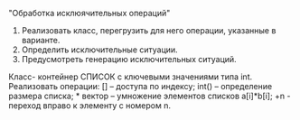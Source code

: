 "Обработка исклюячительных операций"

1. Реализовать класс, перегрузить для него операции, указанные в варианте.
2. Определить исключительные ситуации.
3. Предусмотреть генерацию исключительных ситуаций.
   
Класс- контейнер СПИСОК с ключевыми значениями типа int.
Реализовать операции: [] – доступа по индексу; int() – определение размера списка; * вектор – умножение элементов списков a[i]*b[i]; +n - переход вправо к элементу с номером n.
